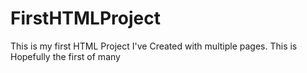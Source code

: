 # FirstHTMLProject
This is my first HTML Project I've Created with multiple pages. This is Hopefully the first of many

